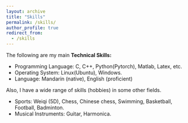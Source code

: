 ```yaml
---
layout: archive
title: "Skills"
permalink: /skills/
author_profile: true
redirect_from:
  - /skills
---
```

The following are my main **Technical Skills:**

* Programming Language: C, C++, Python(Pytorch), Matlab, Latex, etc.
* Operating System: Linux(Ubuntu), Windows.
* Language: Mandarin (native), English (proficient)

Also, I have a wide range of skills (hobbies) in some other fields.

* Sports: Weiqi (5D), Chess, Chinese chess, Swimming, Basketball, Football, Badminton.
* Musical Instruments: Guitar, Harmonica.
